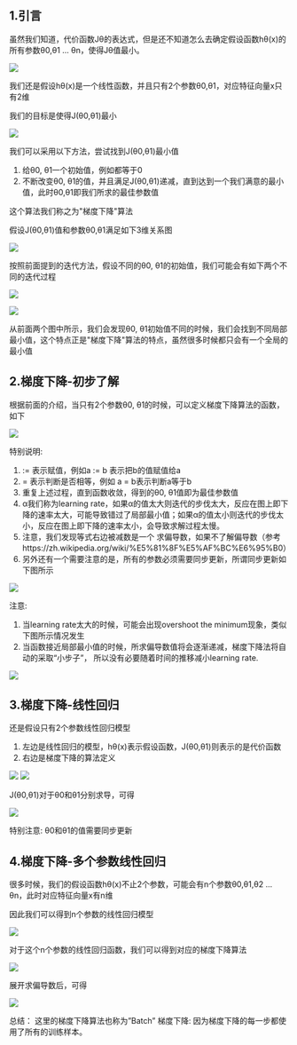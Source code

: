 ## 1.引言
虽然我们知道，代价函数Jθ的表达式，但是还不知道怎么去确定假设函数hθ(x)的所有参数θ0,θ1 ... θn，使得Jθ值最小。

![](https://camo.githubusercontent.com/9b486198032d4371e83f37c39d0dbec6e12013dd/687474703a2f2f73747564656e7464656e672e6769746875622e696f2f696d616765732f6d6c2f31322e706e67)

我们还是假设hθ(x)是一个线性函数，并且只有2个参数θ0,θ1，对应特征向量x只有2维

我们的目标是使得J(θ0,θ1)最小

![](https://camo.githubusercontent.com/4c2a7fe0450db5a543dfebeb6194606e3bd78251/687474703a2f2f73747564656e7464656e672e6769746875622e696f2f696d616765732f6d6c2f312e706e67)

我们可以采用以下方法，尝试找到J(θ0,θ1)最小值

1. 给θ0, θ1一个初始值，例如都等于0
2. 不断改变θ0, θ1的值，并且满足J(θ0,θ1)递减，直到达到一个我们满意的最小值，此时θ0,θ1即我们所求的最佳参数值

这个算法我们称之为"梯度下降"算法

假设J(θ0,θ1)值和参数θ0,θ1满足如下3维关系图

![](http://studentdeng.github.io/images/ml/10.png)

按照前面提到的迭代方法，假设不同的θ0, θ1的初始值，我们可能会有如下两个不同的迭代过程

![](http://52opencourse.com/?qa=blob&qa_blobid=17796887071118187401)

![](http://studentdeng.github.io/images/ml/14.png)

从前面两个图中所示，我们会发现θ0, θ1初始值不同的时候，我们会找到不同局部最小值，这个特点正是"梯度下降"算法的特点，虽然很多时候都只会有一个全局的最小值

## 2.梯度下降-初步了解
根据前面的介绍，当只有2个参数θ0, θ1的时候，可以定义梯度下降算法的函数，如下

![](http://studentdeng.github.io/images/ml/5.png)

特别说明:

1. := 表示赋值，例如a := b 表示把b的值赋值给a
2. = 表示判断是否相等，例如 a = b表示判断a等于b
3. 重复上述过程，直到函数收敛，得到的θ0, θ1值即为最佳参数值
4. α我们称为learning rate，如果α的值太大则迭代的步伐太大，反应在图上即下降的速率太大，可能导致错过了局部最小值；如果α的值太小则迭代的步伐太小，反应在图上即下降的速率太小，会导致求解过程太慢。
5. 注意，我们发现等式右边被减数是一个 求偏导数，如果不了解偏导数（参考https://zh.wikipedia.org/wiki/%E5%81%8F%E5%AF%BC%E6%95%B0）
6. 另外还有一个需要注意的是，所有的参数必须需要同步更新，所谓同步更新如下图所示

![](http://studentdeng.github.io/images/ml/11.png)

注意: 

1. 当learning rate太大的时候，可能会出现overshoot the minimum现象，类似下图所示情况发生
2. 当函数接近局部最小值的时候，所求偏导数值将会逐渐递减，梯度下降法将自动的采取“小步子”， 所以没有必要随着时间的推移减小learning rate.

![](http://img.my.csdn.net/uploads/201209/06/1346902300_4179.png)

## 3.梯度下降-线性回归
还是假设只有2个参数线性回归模型

1. 左边是线性回归的模型，hθ(x)表示假设函数，J(θ0,θ1)则表示的是代价函数
2. 右边是梯度下降的算法定义

![](http://52opencourse.com/?qa=blob&qa_blobid=9453514901512885273)
![](http://52opencourse.com/?qa=blob&qa_blobid=1147990197831711062)
 
J(θ0,θ1)对于θ0和θ1分别求导，可得

![](http://studentdeng.github.io/images/ml/15.png)

特别注意: θ0和θ1的值需要同步更新

## 4.梯度下降-多个参数线性回归
很多时候，我们的假设函数hθ(x)不止2个参数，可能会有n个参数θ0,θ1,θ2 ... θn，此时对应特征向量x有n维

因此我们可以得到n个参数的线性回归模型

![](http://studentdeng.github.io/images/ml/4.png)

对于这个n个参数的线性回归函数，我们可以得到对应的梯度下降算法

![](http://studentdeng.github.io/images/ml/19.png)

展开求偏导数后，可得

![](http://studentdeng.github.io/images/ml/17.png)

总结： 这里的梯度下降算法也称为”Batch” 梯度下降: 因为梯度下降的每一步都使用了所有的训练样本。

